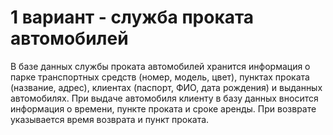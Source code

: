 # 1 вариант - служба проката автомобилей
В базе данных службы проката автомобилей хранится информация о парке транспортных средств (номер, модель, цвет), пунктах проката (название, адрес), клиентах (паспорт, ФИО, дата рождения) и выданных автомобилях. При выдаче автомобиля клиенту в базу данных вносится информация о времени, пункте проката и сроке аренды. При возврате указывается время возврата и пункт проката.

